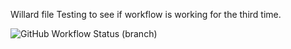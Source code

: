 Willard file
Testing to see if workflow is working for the third time.

![GitHub Workflow Status (branch)](https://img.shields.io/github/actions/workflow/status/WBarr242/sem/main.yml?branch=master)